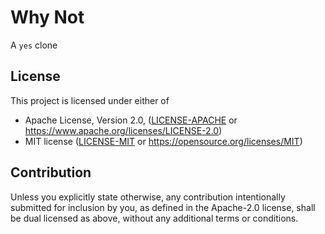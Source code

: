 # **W**h**y** **N**ot

A `yes` clone

## License

This project is licensed under either of

* Apache License, Version 2.0, ([LICENSE-APACHE](LICENSE-APACHE) or https://www.apache.org/licenses/LICENSE-2.0)
* MIT license ([LICENSE-MIT](LICENSE-MIT) or https://opensource.org/licenses/MIT)

## Contribution

Unless you explicitly state otherwise, any contribution intentionally submitted for inclusion by you, as
defined in the Apache-2.0 license, shall be dual licensed as above, without any additional terms or conditions.
